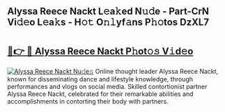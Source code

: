 ## Alyssa Reece Nackt L𝚎a𝚔ed N𝚞𝚍e - Part-CrN Vi𝚍𝚎o L𝚎a𝚔s - H𝚘𝚝 O𝚗𝚕yf𝚊ns P𝚑𝚘tos DzXL7

# <h2><a href="http://kf1wdt.oniu.top/?m=Alyssa+Reece+Nackt">🔗👉 🔴 Alyssa Reece Nackt P𝚑ot𝚘𝚜 V𝚒d𝚎o</a></h2>

[![Alyssa Reece Nackt Nu𝚍e𝚜](https://i.imgur.com/0qMVB7G.gif)](http://kf1wdt.oniu.top/?m=Alyssa+Reece+Nackt)
Online thought leader Alyssa Reece Nackt, known for disseminating dance and lifestyle knowledge, through performances and vlogs on social media. Skilled contortionist partner Alyssa Reece Nackt, celebrated for their remarkable abilities and accomplishments in contorting their body with partners.  
